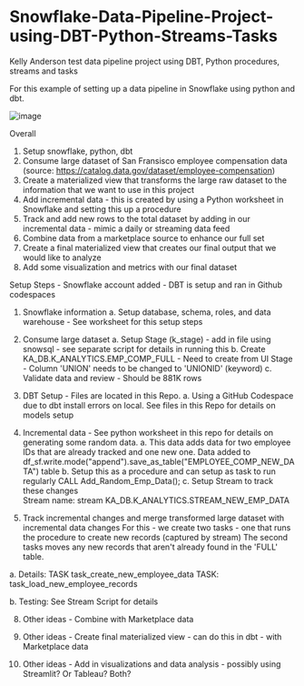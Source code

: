 # Snowflake-Data-Pipeline-Project-using-DBT-Python-Streams-Tasks
Kelly Anderson test data pipeline project using DBT, Python procedures, streams and tasks  

For this example of setting up a data pipeline in Snowflake using python and dbt.

![image](https://github.com/anderskd12/dbt_snowflake_testing/assets/49698565/77d73a33-2ebb-439e-b77a-acf1d3311d9a)


Overall 
1.  Setup snowflake, python, dbt
2.  Consume large dataset of San Fransisco employee compensation data (source:  https://catalog.data.gov/dataset/employee-compensation)
3.  Create a materialized view that transforms the large raw dataset to the information that we want to use in this project
4.  Add incremental data - this is created by using a Python worksheet in Snowflake and setting this up a procedure
5.  Track and add new rows to the total dataset by adding in our incremental data - mimic a daily or streaming data feed
6.  Combine data from a marketplace source to enhance our full set
7.  Create a final materialized view that creates our final output that we would like to analyze
8.  Add some visualization and metrics with our final dataset

Setup Steps - Snowflake account added - DBT is setup and ran in Github codespaces
1.  Snowflake information
  a. Setup database, schema, roles, and data warehouse - See worksheet for this setup steps
  
2.  Consume large dataset
  a.  Setup Stage (k_stage) - add in file using snowsql - see separate script for details in running this
  b.  Create KA_DB.K_ANALYTICS.EMP_COMP_FULL - Need to create from UI Stage - Column 'UNION' needs to be changed to 'UNIONID' (keyword)
  c.  Validate data and review - Should be 881K rows

3.  DBT Setup - Files are located in this Repo.
  a. Using a GitHub Codespace due to dbt install errors on local.  See files in this Repo for details on models setup

4.  Incremental data - See python worksheet in this repo for details on generating some random data.
 a.  This data adds data for two employee IDs that are already tracked and one new one.  Data added to df_sf.write.mode("append").save_as_table("EMPLOYEE_COMP_NEW_DATA") table
 b.  Setup this as a procedure and can setup as task to run regularly
     CALL Add_Random_Emp_Data();
 c.  Setup Stream to track these changes   
    Stream name:  stream KA_DB.K_ANALYTICS.STREAM_NEW_EMP_DATA

6.  Track incremental changes and merge transformed large dataset with incremental data changes
   For this - we create two tasks - one that runs the procedure to create new records (captured by stream)
        The second tasks moves any new records that aren't already found in the 'FULL' table.

 a.  Details:  TASK task_create_new_employee_data
              TASK:  task_load_new_employee_records

 b.  Testing:  See Stream Script for details

8.  Other ideas - Combine with Marketplace data

9.  Other ideas - Create final materialized view - can do this in dbt - with Marketplace data

10.  Other ideas - Add in visualizations and data analysis - possibly using Streamlit?  Or Tableau?  Both?

